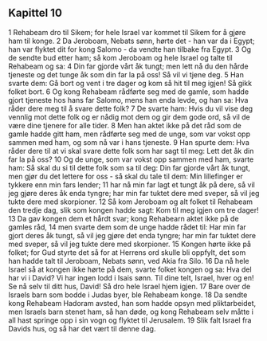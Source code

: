 ## Kapittel 10

1 Rehabeam dro til Sikem; for hele Israel var kommet til Sikem for å gjøre ham til konge.
2 Da Jeroboam, Nebats sønn, hørte det - han var da i Egypt; han var flyktet dit for kong Salomo - da vendte han tilbake fra Egypt.
3 Og de sendte bud etter ham; så kom Jeroboam og hele Israel og talte til Rehabeam og sa:
4 Din far gjorde vårt åk tungt; men lett nå du den hårde tjeneste og det tunge åk som din far la på oss! Så vil vi tjene deg.
5 Han svarte dem: Gå bort og vent i tre dager og kom så hit til meg igjen! Så gikk folket bort.
6 Og kong Rehabeam rådførte seg med de gamle, som hadde gjort tjeneste hos hans far Salomo, mens han enda levde, og han sa: Hva råder dere meg til å svare dette folk?
7 De svarte ham: Hvis du vil vise deg vennlig mot dette folk og er nådig mot dem og gir dem gode ord, så vil de være dine tjenere for alle tider.
8 Men han aktet ikke på det råd som de gamle hadde gitt ham, men rådførte seg med de unge, som var vokst opp sammen med ham, og som nå var i hans tjeneste.
9 Han spurte dem: Hva råder dere til at vi skal svare dette folk som har sagt til meg: Lett det åk din far la på oss?
10 Og de unge, som var vokst opp sammen med ham, svarte ham: Så skal du si til dette folk som sa til deg: Din far gjorde vårt åk tungt, men gjør du det lettere for oss - så skal du tale til dem: Min lillefinger er tykkere enn min fars lender;
11 har nå min far lagt et tungt åk på dere, så vil jeg gjøre deres åk enda tyngre; har min far tuktet dere med sveper, så vil jeg tukte dere med skorpioner.
12 Så kom Jeroboam og alt folket til Rehabeam den tredje dag, slik som kongen hadde sagt: Kom til meg igjen om tre dager!
13 Da gav kongen dem et hårdt svar; kong Rehabearn aktet ikke på de gamles råd,
14 men svarte dem som de unge hadde rådet til: Har min far gjort deres åk tungt, så vil jeg gjøre det enda tyngre; har min far tuktet dere med sveper, så vil jeg tukte dere med skorpioner.
15 Kongen hørte ikke på folket; for Gud styrte det så for at Herrens ord skulle bli oppfylt, det som han hadde talt til Jeroboam, Nebats sønn, ved Akia fra Silo.
16 Da nå hele Israel så at kongen ikke hørte på dem, svarte folket kongen og sa: Hva del har vi i David? Vi har ingen lodd i Isais sønn. Til dine telt, Israel, hver og en! Se nå selv til ditt hus, David! Så dro hele Israel hjem igjen.
17 Bare over de Israels barn som bodde i Judas byer, ble Rehabeam konge.
18 Da sendte kong Rehabeam Hadoram avsted, han som hadde opsyn med pliktarbeidet, men Israels barn stenet ham, så han døde, og kong Rehabeam selv måtte i all hast springe opp i sin vogn og flyktet til Jerusalem.
19 Slik falt Israel fra Davids hus, og så har det vært til denne dag.
